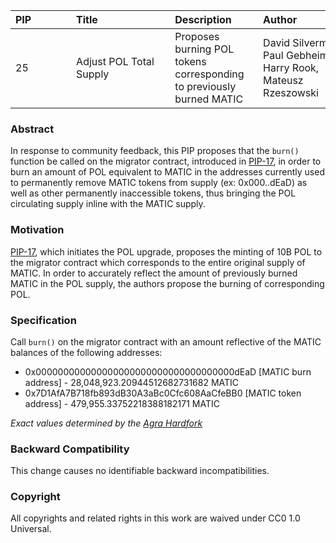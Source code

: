 | PIP              | Title                          | Description         | Author                       | Discussion | Status | Type                                    | Date                 |  
|-------------------|---------------------------------|----------------------|-------------------------------|------------|--------|------------------------------------------|-----------------------|  
| 25 | Adjust POL Total Supply | Proposes burning POL tokens corresponding to previously burned MATIC | David Silverman, Paul Gebheim, Harry Rook, Mateusz Rzeszowski | [Forum](https://forum.polygon.technology/t/pip-25-adjust-pol-total-supply/13008) |  Last Call | Contracts |2023-10-04
 
### Abstract

In response to community feedback, this PIP proposes that the `burn()` function be called on the migrator contract, introduced in [PIP-17](https://github.com/maticnetwork/Polygon-Improvement-Proposals/blob/main/PIPs/PIP-17.md), in order to burn an amount of POL equivalent to MATIC in the addresses currently used to permanently remove MATIC tokens from supply (ex: 0x000..dEaD) as well as other permanently inaccessible tokens, thus bringing the POL circulating supply inline with the MATIC supply.

### Motivation

[PIP-17](https://github.com/maticnetwork/Polygon-Improvement-Proposals/blob/main/PIPs/PIP-17.md), which initiates the POL upgrade, proposes the minting of 10B POL to the migrator contract which corresponds to the entire original supply of MATIC. In order to accurately reflect the amount of previously burned MATIC in the POL supply, the authors propose the burning of corresponding POL.

### Specification

Call `burn()` on the migrator contract with an amount reflective of the MATIC balances of the following addresses:

-   0x000000000000000000000000000000000000dEaD \[MATIC burn address\] - 28,048,923.20944512682731682 MATIC 
-   0x7D1AfA7B718fb893dB30A3aBc0Cfc608AaCfeBB0 \[MATIC token address\] - 479,955.33752218388182171 MATIC 

*Exact values determined by the [Agra Hardfork](https://github.com/maticnetwork/Polygon-Improvement-Proposals/blob/main/PIPs/PIP-28.md)*

### Backward Compatibility

This change causes no identifiable backward incompatibilities. 

### Copyright

All copyrights and related rights in this work are waived under CC0 1.0 Universal.
